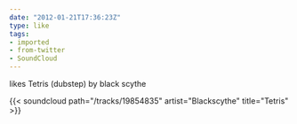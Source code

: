 ```yaml
---
date: "2012-01-21T17:36:23Z"
type: like
tags:
- imported
- from-twitter
- SoundCloud
---
```

likes Tetris \(dubstep\) by black scythe

{{< soundcloud path="/tracks/19854835" artist="Blackscythe" title="Tetris" >}}
